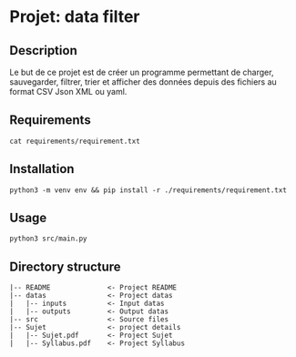 # Projet: data filter

## Description

Le but de ce projet est de créer un programme permettant de charger, sauvegarder, filtrer,
trier et afficher des données depuis des fichiers au format CSV Json XML ou yaml.

## Requirements

```
cat requirements/requirement.txt
```

## Installation


```
python3 -m venv env && pip install -r ./requirements/requirement.txt
```

## Usage

```
python3 src/main.py
```

## Directory structure

```
|-- README              <- Project README
|-- datas               <- Project datas
|   |-- inputs          <- Input datas
|   |-- outputs         <- Output datas
|-- src                 <- Source files
|-- Sujet               <- project details
|   |-- Sujet.pdf       <- Project Sujet
|   |-- Syllabus.pdf    <- Project Syllabus
```
